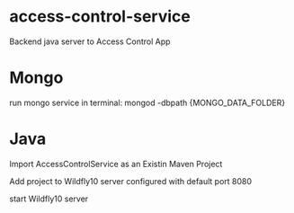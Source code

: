 # access-control-service
Backend java server to Access Control App

# Mongo

run mongo service in terminal: mongod -dbpath {MONGO_DATA_FOLDER}

# Java

Import AccessControlService as an Existin Maven Project

Add project to Wildfly10 server configured with default port 8080

start Wildfly10 server
